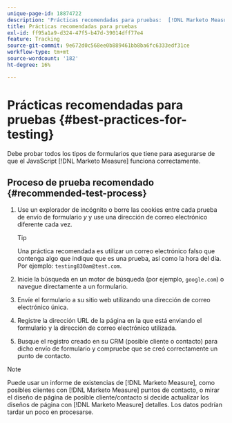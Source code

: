 ```yaml
---
unique-page-id: 18874722
description: 'Prácticas recomendadas para pruebas:  [!DNL Marketo Measure]'
title: Prácticas recomendadas para pruebas
exl-id: ff95a1a9-d324-47f5-b47d-39014dff77e4
feature: Tracking
source-git-commit: 9e672d0c568ee0b889461bb8ba6fc6333edf31ce
workflow-type: tm+mt
source-wordcount: '182'
ht-degree: 16%

---
```


# Prácticas recomendadas para pruebas {#best-practices-for-testing}

Debe probar todos los tipos de formularios que tiene para asegurarse de que el JavaScript [!DNL Marketo Measure] funciona correctamente.

## Proceso de prueba recomendado {#recommended-test-process}

1. Use un explorador de incógnito o borre las cookies entre cada prueba de envío de formulario _y_ y use una dirección de correo electrónico diferente cada vez.

   >[!TIP]
   >
   >Una práctica recomendada es utilizar un correo electrónico falso que contenga algo que indique que es una prueba, así como la hora del día. Por ejemplo: `testing830am@test.com`.

1. Inicie la búsqueda en un motor de búsqueda (por ejemplo, `google.com`) o navegue directamente a un formulario.

1. Envíe el formulario a su sitio web utilizando una dirección de correo electrónico única.

1. Registre la dirección URL de la página en la que está enviando el formulario y la dirección de correo electrónico utilizada.

1. Busque el registro creado en su CRM (posible cliente o contacto) para dicho envío de formulario y compruebe que se creó correctamente un punto de contacto.

>[!NOTE]
>
>Puede usar un informe de existencias de [!DNL Marketo Measure], como posibles clientes con [!DNL Marketo Measure] puntos de contacto, o mirar el diseño de página de posible cliente/contacto si decide actualizar los diseños de página con [!DNL Marketo Measure] detalles. Los datos podrían tardar un poco en procesarse.
